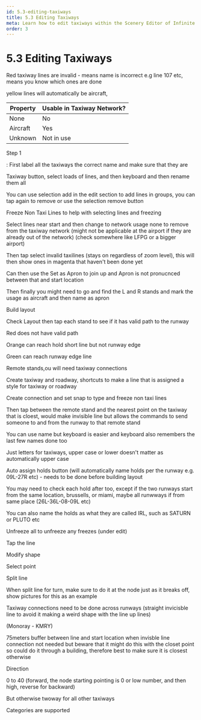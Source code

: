 ```yaml
---
id: 5.3-editing-taxiways
title: 5.3 Editing Taxiways
meta: Learn how to edit taxiways within the Scenery Editor of Infinite Flight.
order: 3
---
```




# 5.3 Editing Taxiways



Red taxiway lines are invalid - means name is incorrect e.g line 107 etc, means you know which ones are done





yellow lines will automatically be aircraft, 



| Property | Usable in Taxiway Network? |
| -------- | -------------------------- |
| None     | No                         |
| Aircraft | Yes                        |
| Unknown  | Not in use                 |



Step 1

: First label all the taxiways the correct name and make sure that they are 





Taxiway button, select loads of lines, and then keyboard and then rename them all



You can use selection add in the edit section to add lines in groups, you can tap again to remove or use the selection remove button



Freeze Non Taxi Lines to help with selecting lines and freezing 



Select lines near start and then change to network usage none to remove from the taxiway network (might not be applicable at the airport if they are already out of the network) (check somewhere like LFPG or a bigger airport)



Then tap select invalid taxilines (stays on regardless of zoom level), this will then show ones in magenta that haven't been done yet



Can then use the Set as Apron to join up and Apron is not pronucnced between that and start location



Then finally you might need to go and find the L and R stands and mark the usage as aircraft and then name as apron





Build layout

Check Layout then tap each stand to see if it has valid path to the runway



Red does not have valid path 

Orange can reach hold short line but not runway edge

Green can reach runway edge line



Remote stands,ou will need taxiway connections



Create taxiway and roadway, shortcuts to make a line that is assigned a style for taxiway or roadway

Create connection  and set snap to type and freeze non taxi lines

Then tap between the remote stand and the nearest point on the taxiway that is cloest, would make invisible line but allows the commands to send someone to and from the runway to that remote stand



You can use name but keyboard is easier and keyboard also remembers the last few names done too

Just letters for taxiways, upper case or lower doesn't matter as automatically upper case 



Auto assign holds button (will automatically name holds per the runway e.g. 09L-27R etc) - needs to be done before building layout

You may need to check each hold after too, except if the two runways start from the same location, brussells, or miami, maybe all runwways if from same place (26L-36L-08-09L etc)



You can also name the holds as what they are called IRL, such as SATURN or PLUTO etc



Unfreeze all to unfreeze any freezes (under edit)



Tap the line

Modify shape

Select point

Split line



When split line for turn, make sure to do it at the node just as it breaks off, show pictures for this as an example



Taxiway connections need to be done across runways (straight invicisble line to avoid it making a weird shape with the line up lines)

(Monoray - KMRY)



75meters buffer between line and start location when invisble line connection not needed but beware that it might do this with the closet point so could do it through a building, therefore best to make sure it is closest otherwise



Direction



0 to 40 (forward, the node starting pointing is 0 or low number, and then high, reverse for backward)

But otherwise twoway for all other taxiways

Categories are supported
